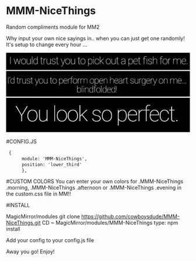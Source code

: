 # MMM-NiceThings
Random compliments module for MM2

Why input your own nice sayings in.. when you can just get one randomly!   It's setup to change every hour ...

![Random compliment](images/Capture.PNG)
![Random compliment](images/Capture1.PNG)
![Random compliment](images/Capture2.PNG)

#CONFIG.JS

     {
		  module: 'MMM-NiceThings',
		  position: 'lower_third'
		  },
      
 #CUSTOM COLORS
 You can enter your own colors for .MMM-NiceThings .morning, .MMM-NiceThings .afternoon or .MMM-NiceThings .evening in the custom.css file    in MM!!


#INSTALL

MagicMirror/modules
git clone https://github.com/cowboysdude/MMM-NiceThings.git
CD ~ MagicMirror/modules/MMM-NiceThings
type: npm install

Add your config to your config.js file

Away you go!  Enjoy!

